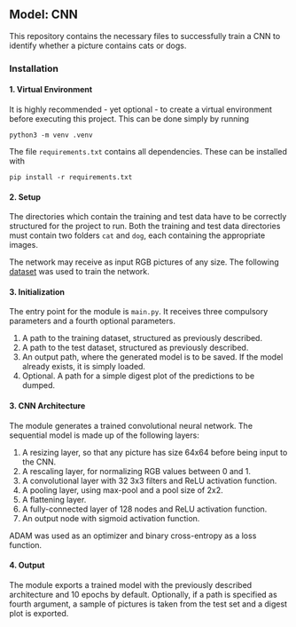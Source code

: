 ## Model: CNN

This repository contains the necessary files to successfully train a CNN to identify whether a picture contains cats or dogs. 

### Installation 

#### 1. Virtual Environment
It is highly recommended - yet optional - to create a virtual environment before executing this project. This can be done simply by running 

`python3 -m venv .venv`

The file `requirements.txt` contains all dependencies. These can be installed with 

`pip install -r requirements.txt`

#### 2. Setup

The directories which contain the training and test data have to be correctly structured for the project to run. Both the training and test data directories must contain two folders `cat` and `dog`, each containing the appropriate images. 

The network may receive as input RGB pictures of any size. The following [dataset](https://www.kaggle.com/datasets/tongpython/cat-and-dog) was used to train the network. 

#### 3. Initialization

The entry point for the module is `main.py`. It receives three compulsory parameters and a fourth optional parameters. 
1. A path to the training dataset, structured as previously described. 
2. A path to the test dataset, structured as previously described. 
3. An output path, where the generated model is to be saved. If the model already exists, it is simply loaded. 
4. Optional. A path for a simple digest plot of the predictions to be dumped. 

#### 3. CNN Architecture

The module generates a trained convolutional neural network. The sequential model is made up of the following layers: 
1. A resizing layer, so that any picture has size 64x64 before being input to the CNN. 
2. A rescaling layer, for normalizing RGB values between 0 and 1. 
3. A convolutional layer with 32 3x3 filters and ReLU activation function. 
4. A pooling layer, using max-pool and a pool size of 2x2. 
5. A flattening layer. 
6. A fully-connected layer of 128 nodes and ReLU activation function. 
7. An output node with sigmoid activation function. 

ADAM was used as an optimizer and binary cross-entropy as a loss function. 

#### 4. Output

The module exports a trained model with the previously described architecture and 10 epochs by default. Optionally, if a path is specified as fourth argument, a sample of pictures is taken from the test set and a digest plot is exported. 





